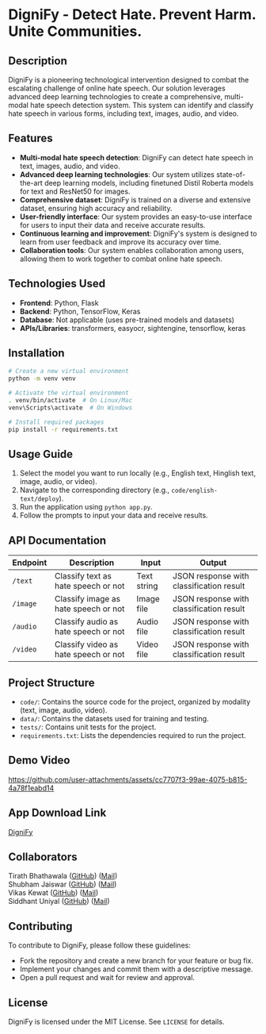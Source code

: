 DigniFy - Detect Hate. Prevent Harm. Unite Communities.
=====================================================

## Description
DigniFy is a pioneering technological intervention designed to combat the escalating challenge of online hate speech. Our solution leverages advanced deep learning technologies to create a comprehensive, multi-modal hate speech detection system. This system can identify and classify hate speech in various forms, including text, images, audio, and video.

## Features
* **Multi-modal hate speech detection**: DigniFy can detect hate speech in text, images, audio, and video.
* **Advanced deep learning technologies**: Our system utilizes state-of-the-art deep learning models, including finetuned Distil Roberta models for text and ResNet50 for images.
* **Comprehensive dataset**: DigniFy is trained on a diverse and extensive dataset, ensuring high accuracy and reliability.
* **User-friendly interface**: Our system provides an easy-to-use interface for users to input their data and receive accurate results.
* **Continuous learning and improvement**: DigniFy's system is designed to learn from user feedback and improve its accuracy over time.
* **Collaboration tools**: Our system enables collaboration among users, allowing them to work together to combat online hate speech.

## Technologies Used
* **Frontend**: Python, Flask
* **Backend**: Python, TensorFlow, Keras
* **Database**: Not applicable (uses pre-trained models and datasets)
* **APIs/Libraries**: transformers, easyocr, sightengine, tensorflow, keras

## Installation
```bash
# Create a new virtual environment
python -m venv venv

# Activate the virtual environment
. venv/bin/activate  # On Linux/Mac
venv\Scripts\activate  # On Windows

# Install required packages
pip install -r requirements.txt
```

## Usage Guide
1. Select the model you want to run locally (e.g., English text, Hinglish text, image, audio, or video).
2. Navigate to the corresponding directory (e.g., `code/english-text/deploy`).
3. Run the application using `python app.py`.
4. Follow the prompts to input your data and receive results.

## API Documentation
| Endpoint | Description | Input | Output |
| --- | --- | --- | --- |
| `/text` | Classify text as hate speech or not | Text string | JSON response with classification result |
| `/image` | Classify image as hate speech or not | Image file | JSON response with classification result |
| `/audio` | Classify audio as hate speech or not | Audio file | JSON response with classification result |
| `/video` | Classify video as hate speech or not | Video file | JSON response with classification result |

## Project Structure
* `code/`: Contains the source code for the project, organized by modality (text, image, audio, video).
* `data/`: Contains the datasets used for training and testing.
* `tests/`: Contains unit tests for the project.
* `requirements.txt`: Lists the dependencies required to run the project.

## Demo Video
https://github.com/user-attachments/assets/cc7707f3-99ae-4075-b815-4a78f1eabd14

## App Download Link
[DigniFy](https://drive.google.com/file/d/1DfEYDfwpJPDtAWncA0bgV9kCxFQ1-FXb/view)


## Collaborators
Tirath Bhathawala ([GitHub](https://github.com/Tirath5504)) ([Mail](mailto:tirath.bhathawala@gmail.com))
<br>
Shubham Jaiswar ([GitHub](https://github.com/shubhamjaiswar43)) ([Mail](mailto:shubhamjaiswar08@gmail.com))
<br>
Vikas Kewat ([GitHub](https://github.com/codesbyvikas)) ([Mail](mailto:vikaskewat025@gmail.com))
<br>
Siddhant Uniyal ([GitHub](https://github.com/siddhant-uniyal)) ([Mail](mailto:siddhantuniyal416@gmail.com))

## Contributing
To contribute to DigniFy, please follow these guidelines:
* Fork the repository and create a new branch for your feature or bug fix.
* Implement your changes and commit them with a descriptive message.
* Open a pull request and wait for review and approval.

## License
DigniFy is licensed under the MIT License. See `LICENSE` for details. 
